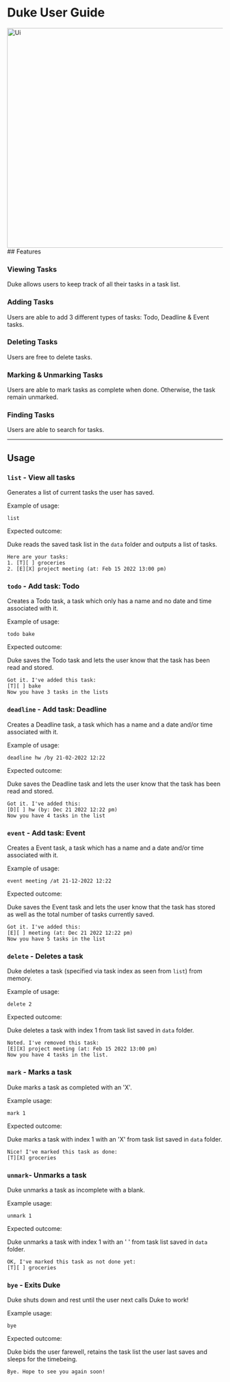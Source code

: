 # Duke User Guide

<img width="512" alt="Ui" src="https://user-images.githubusercontent.com/74252295/154521574-0579350d-f5ad-44aa-a039-6c542d9e6077.png">
## Features

### Viewing Tasks
Duke allows users to keep track of all their tasks in a task list.

### Adding Tasks
Users are able to add 3 different types of tasks: Todo, Deadline & Event tasks.

### Deleting Tasks
Users are free to delete tasks.

### Marking & Unmarking Tasks
Users are able to mark tasks as complete when done. Otherwise, the task remain unmarked.

### Finding Tasks
Users are able to search for tasks.



---

## Usage

### `list` - View all tasks

Generates a list of current tasks the user has saved.

Example of usage:

`list`

Expected outcome:

Duke reads the saved task list in the `data` folder and outputs a list of tasks.

```
Here are your tasks:
1. [T][ ] groceries
2. [E][X] project meeting (at: Feb 15 2022 13:00 pm)
```


### `todo` - Add task: Todo

Creates a Todo task, a task which only has a name and no date and time associated with it.

Example of usage:

`todo bake`

Expected outcome:

Duke saves the Todo task and lets the user know that the task has been read and stored.

```
Got it. I've added this task:
[T][ ] bake
Now you have 3 tasks in the lists
```


### `deadline` - Add task: Deadline

Creates a Deadline task, a task which has a name and a date and/or time associated with it.

Example of usage:

`deadline hw /by 21-02-2022 12:22`

Expected outcome:

Duke saves the Deadline task and lets the user know that the task has been read and stored.

```
Got it. I've added this:
[D][ ] hw (by: Dec 21 2022 12:22 pm)
Now you have 4 tasks in the list
```


### `event` - Add task: Event

Creates a Event task, a task which has a name and a date and/or time associated with it.

Example of usage:

`event meeting /at 21-12-2022 12:22`

Expected outcome:

Duke saves the Event task and lets the user know that the task has stored as well as the total number of tasks currently saved.

```
Got it. I've added this:
[E][ ] meeting (at: Dec 21 2022 12:22 pm)
Now you have 5 tasks in the list
```


### `delete` - Deletes a task

Duke deletes a task (specified via task index as seen from `list`) from memory.

Example of usage:

`delete 2`

Expected outcome:

Duke deletes a task with index 1 from task list saved in `data` folder.

```
Noted. I've removed this task:
[E][X] project meeting (at: Feb 15 2022 13:00 pm)
Now you have 4 tasks in the list.
```


### `mark` - Marks a task

Duke marks a task as completed with an 'X'.

Example usage:

`mark 1`

Expected outcome:

Duke marks a task with index 1 with an 'X' from task list saved in `data` folder.

```
Nice! I've marked this task as done:
[T][X] groceries
```


### `unmark`- Unmarks a task

Duke unmarks a task as incomplete with a blank.

Example usage:

`unmark 1`

Expected outcome:

Duke unmarks a task with index 1 with an ' ' from task list saved in `data` folder.

```
OK, I've marked this task as not done yet:
[T][ ] groceries
```


### `bye` - Exits Duke

Duke shuts down and rest until the user next calls Duke to work!

Example usage:

`bye`

Expected outcome:

Duke bids the user farewell, retains the task list the user last saves and sleeps for the timebeing.

```
Bye. Hope to see you again soon!
```

